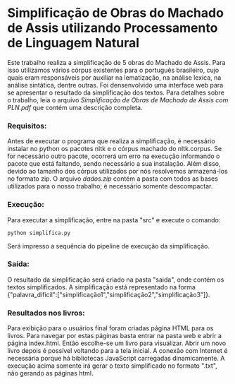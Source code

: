 # Simplificação de Obras do Machado de Assis utilizando Processamento de Linguagem Natural

Este trabalho realiza a simplificação de 5 obras do Machado de Assis. Para isso utilizamos vários córpus existentes para o português brasileiro, cujo quais eram responsáveis por auxiliar na lematização, na análise lexica, na análise sintática, dentre outras. Foi densenvolvido uma interface web para se apresentar o resultado da simplificação dos textos. Para detalhes sobre o trabalho, leia o arquivo _Simplificação de Obras de Machado de Assis com PLN.pdf_ que contém uma descrição completa.

### Requisitos:
 Antes de executar o programa que realiza a simplificação, é necessário instalar no python os pacotes nltk e o córpus machado do nltk.corpus. Se for necessário outro pacote, ocorrerá um erro na execução informando o pacote que está faltando, sendo necessário a sua instalação. Além disso, devido ao tamanho dos córpus utilizados por nós resolvemos armazená-los no formato zip. O arquivo _dados.zip_ contém a pasta com todos as bases utilizados para o nosso trabalho; é necessário somente descompactar.

### Execução:
Para executar a simplificação, entre na pasta "src" e execute o comando:

    python simplifica.py

Será impresso a sequência do pipeline de execução da simplificação.

### Saída:
O resultado da simplificação será criado na pasta "saida", onde contém os textos simplificados. A simplificação  está representado na forma {"palavra_dificil":["simplificação1","simplificação2","simplificação3"]}.

### Resultados nos livros:
Para exibição para o usuários final foram criadas página HTML para os livros. Para navegar por estas páginas basta entrar na pasta web e abrir a página index.html. Então escolhe-se um livro para visualizar. Abrir um novo livro depois é possível voltando para a tela inicial. A conexão com Internet é necessária porque há bibliotecas JavaScript carregadas dinamicamente. A execução acima somente irá gerar o texto simplificado no formato ".txt", não gerando as páginas html.
